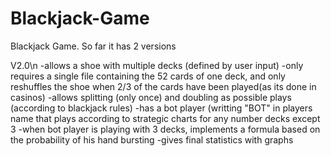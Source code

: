 # Blackjack-Game
Blackjack Game. So far it has 2 versions

 V2.0\n
-allows a shoe with multiple decks (defined by user input)
-only requires a single file containing the 52 cards of one deck, and only reshuffles the shoe when 2/3 of the cards have been played(as its done in casinos)
-allows splitting (only once) and doubling as possible plays (according to blackjack rules)
-has a bot player (writting "BOT" in players name that plays according to strategic charts for any number decks except 3
-when bot player is playing with 3 decks, implements a formula based on the probability of his hand bursting
-gives final statistics with graphs
